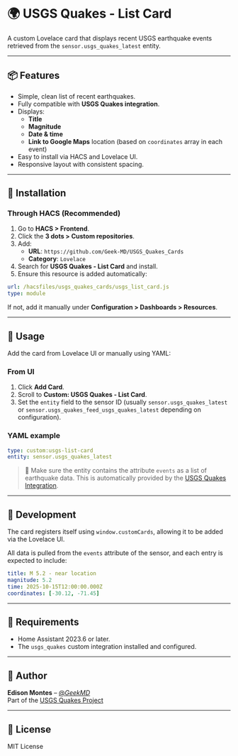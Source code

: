 # 🌍 USGS Quakes - List Card

A custom Lovelace card that displays recent USGS earthquake events retrieved from the `sensor.usgs_quakes_latest` entity.

---

## 📦 Features

- Simple, clean list of recent earthquakes.
- Fully compatible with **USGS Quakes integration**.
- Displays:
  - **Title**
  - **Magnitude**
  - **Date & time**
  - **Link to Google Maps** location (based on `coordinates` array in each event)
- Easy to install via HACS and Lovelace UI.
- Responsive layout with consistent spacing.

---

## 🚀 Installation

### Through HACS (Recommended)

1. Go to **HACS > Frontend**.
2. Click the **3 dots > Custom repositories**.
3. Add:
   - **URL**: `https://github.com/Geek-MD/USGS_Quakes_Cards`
   - **Category**: `Lovelace`
4. Search for **USGS Quakes - List Card** and install.
5. Ensure this resource is added automatically:

```yaml
url: /hacsfiles/usgs_quakes_cards/usgs_list_card.js
type: module
```

If not, add it manually under **Configuration > Dashboards > Resources**.

---

## 🧩 Usage

Add the card from Lovelace UI or manually using YAML:

### From UI
1. Click **Add Card**.
2. Scroll to **Custom: USGS Quakes - List Card**.
3. Set the `entity` field to the sensor ID (usually `sensor.usgs_quakes_latest` or `sensor.usgs_quakes_feed_usgs_quakes_latest` depending on configuration).

### YAML example

```yaml
type: custom:usgs-list-card
entity: sensor.usgs_quakes_latest
```

> 🔁 Make sure the entity contains the attribute `events` as a list of earthquake data. This is automatically provided by the [USGS Quakes Integration](https://github.com/Geek-MD/USGS_Quakes).

---

## 🧪 Development

The card registers itself using `window.customCards`, allowing it to be added via the Lovelace UI.

All data is pulled from the `events` attribute of the sensor, and each entry is expected to include:
```yaml
title: M 5.2 - near location
magnitude: 5.2
time: 2025-10-15T12:00:00.000Z
coordinates: [-30.12, -71.45]
```

---

## 📘 Requirements

- Home Assistant 2023.6 or later.
- The `usgs_quakes` custom integration installed and configured.

---

## 👤 Author

**Edison Montes** – [@_GeekMD_](https://github.com/Geek-MD)  
Part of the [USGS Quakes Project](https://github.com/Geek-MD/USGS_Quakes)

---

## 📄 License

MIT License
